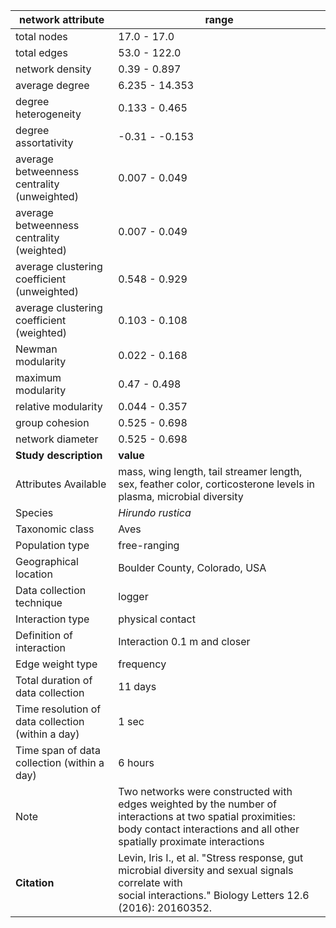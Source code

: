 network attribute|range
---|---
total nodes|17.0 - 17.0
total edges|53.0 - 122.0
network density|0.39 - 0.897
average degree|6.235 - 14.353
degree heterogeneity|0.133 - 0.465
degree assortativity|-0.31 - -0.153
average betweenness centrality (unweighted)|0.007 - 0.049
average betweenness centrality (weighted)|0.007 - 0.049
average clustering coefficient (unweighted)|0.548 - 0.929
average clustering coefficient (weighted)|0.103 - 0.108
Newman modularity|0.022 - 0.168
maximum modularity|0.47 - 0.498
relative modularity|0.044 - 0.357
group cohesion|0.525 - 0.698
network diameter|0.525 - 0.698
**Study description**|**value**
Attributes Available|mass, wing length, tail streamer length, sex, feather color, corticosterone levels in plasma, microbial diversity 
Species|*Hirundo rustica*
Taxonomic class|Aves
Population type|free-ranging
Geographical location|Boulder County, Colorado, USA
Data collection technique|logger
Interaction type|physical contact
Definition of interaction|Interaction 0.1 m and closer
Edge weight type|frequency
Total duration of data collection|11 days
Time resolution of data collection (within a day)|1 sec
Time span of data collection (within a day)|6 hours
Note|Two networks were constructed with edges weighted by the number of interactions at two spatial proximities: body contact interactions and all other spatially proximate interactions
**Citation** | Levin, Iris I., et al. "Stress response, gut <br> microbial diversity and sexual signals correlate with <br> social interactions." Biology Letters 12.6 (2016): 20160352. <br>